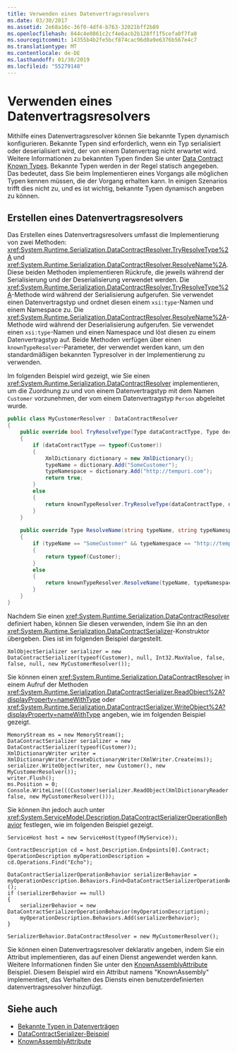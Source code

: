 ```yaml
---
title: Verwenden eines Datenvertragsresolvers
ms.date: 03/30/2017
ms.assetid: 2e68a16c-36f0-4df4-b763-32021bff2b89
ms.openlocfilehash: 844c4e0861c2cf4e6acb2b128ff1f5cefa0f7fa0
ms.sourcegitcommit: 14355b4b2fe5bcf874cac96d0a9e6376b567e4c7
ms.translationtype: MT
ms.contentlocale: de-DE
ms.lasthandoff: 01/30/2019
ms.locfileid: "55279148"
---
```

# <a name="using-a-data-contract-resolver"></a>Verwenden eines Datenvertragsresolvers
Mithilfe eines Datenvertragsresolver können Sie bekannte Typen dynamisch konfigurieren. Bekannte Typen sind erforderlich, wenn ein Typ serialisiert oder deserialisiert wird, der von einem Datenvertrag nicht erwartet wird. Weitere Informationen zu bekannten Typen finden Sie unter [Data Contract Known Types](../../../../docs/framework/wcf/feature-details/data-contract-known-types.md). Bekannte Typen werden in der Regel statisch angegeben. Das bedeutet, dass Sie beim Implementieren eines Vorgangs alle möglichen Typen kennen müssen, die der Vorgang erhalten kann. In einigen Szenarios trifft dies nicht zu, und es ist wichtig, bekannte Typen dynamisch angeben zu können.  
  
## <a name="creating-a-data-contract-resolver"></a>Erstellen eines Datenvertragsresolvers  
 Das Erstellen eines Datenvertragsresolvers umfasst die Implementierung von zwei Methoden: <xref:System.Runtime.Serialization.DataContractResolver.TryResolveType%2A> und <xref:System.Runtime.Serialization.DataContractResolver.ResolveName%2A>. Diese beiden Methoden implementieren Rückrufe, die jeweils während der Serialisierung und der Deserialisierung verwendet werden. Die <xref:System.Runtime.Serialization.DataContractResolver.TryResolveType%2A>-Methode wird während der Serialisierung aufgerufen. Sie verwendet einen Datenvertragstyp und ordnet diesen einem `xsi:type`-Namen und einem Namespace zu. Die <xref:System.Runtime.Serialization.DataContractResolver.ResolveName%2A>-Methode wird während der Deserialisierung aufgerufen. Sie verwendet einen `xsi:type`-Namen und einen Namespace und löst diesen zu einem Datenvertragstyp auf. Beide Methoden verfügen über einen `knownTypeResolver`-Parameter, der verwendet werden kann, um den standardmäßigen bekannten Typresolver in der Implementierung zu verwenden.  
  
 Im folgenden Beispiel wird gezeigt, wie Sie einen <xref:System.Runtime.Serialization.DataContractResolver> implementieren, um die Zuordnung zu und von einem Datenvertragstyp mit dem Namen `Customer` vorzunehmen, der vom einem Datenvertragstyp `Person` abgeleitet wurde.  
  
```csharp  
public class MyCustomerResolver : DataContractResolver  
{  
    public override bool TryResolveType(Type dataContractType, Type declaredType, DataContractResolver knownTypeResolver, out XmlDictionaryString typeName, out XmlDictionaryString typeNamespace)  
    {  
        if (dataContractType == typeof(Customer))  
        {  
            XmlDictionary dictionary = new XmlDictionary();  
            typeName = dictionary.Add("SomeCustomer");  
            typeNamespace = dictionary.Add("http://tempuri.com");  
            return true;  
        }  
        else  
        {  
            return knownTypeResolver.TryResolveType(dataContractType, declaredType, null, out typeName, out typeNamespace);  
        }  
    }  
  
    public override Type ResolveName(string typeName, string typeNamespace, DataContractResolver knownTypeResolver)  
    {  
        if (typeName == "SomeCustomer" && typeNamespace == "http://tempuri.com")  
        {  
            return typeof(Customer);  
        }  
        else  
        {  
            return knownTypeResolver.ResolveName(typeName, typeNamespace, null);  
        }  
    }  
}  
```  
  
 Nachdem Sie einen <xref:System.Runtime.Serialization.DataContractResolver> definiert haben, können Sie diesen verwenden, indem Sie ihn an den <xref:System.Runtime.Serialization.DataContractSerializer>-Konstruktor übergeben. Dies ist im folgenden Beispiel dargestellt.  
  
```  
XmlObjectSerializer serializer = new DataContractSerializer(typeof(Customer), null, Int32.MaxValue, false, false, null, new MyCustomerResolver());  
```  
  
 Sie können einen <xref:System.Runtime.Serialization.DataContractResolver> in einem Aufruf der Methoden <xref:System.Runtime.Serialization.DataContractSerializer.ReadObject%2A?displayProperty=nameWithType> oder <xref:System.Runtime.Serialization.DataContractSerializer.WriteObject%2A?displayProperty=nameWithType> angeben, wie im folgenden Beispiel gezeigt.  
  
```  
MemoryStream ms = new MemoryStream();  
DataContractSerializer serializer = new DataContractSerializer(typeof(Customer));  
XmlDictionaryWriter writer = XmlDictionaryWriter.CreateDictionaryWriter(XmlWriter.Create(ms));  
serializer.WriteObject(writer, new Customer(), new MyCustomerResolver());  
writer.Flush();  
ms.Position = 0;  
Console.WriteLine(((Customer)serializer.ReadObject(XmlDictionaryReader.CreateDictionaryReader(XmlReader.Create(ms)), false, new MyCustomerResolver()));  
```  
  
 Sie können ihn jedoch auch unter <xref:System.ServiceModel.Description.DataContractSerializerOperationBehavior> festlegen, wie im folgenden Beispiel gezeigt.  
  
```  
ServiceHost host = new ServiceHost(typeof(MyService));  
  
ContractDescription cd = host.Description.Endpoints[0].Contract;  
OperationDescription myOperationDescription = cd.Operations.Find("Echo");  
  
DataContractSerializerOperationBehavior serializerBehavior = myOperationDescription.Behaviors.Find<DataContractSerializerOperationBehavior>();  
if (serializerBehavior == null)  
{  
    serializerBehavior = new DataContractSerializerOperationBehavior(myOperationDescription);  
    myOperationDescription.Behaviors.Add(serializerBehavior);  
}  
  
SerializerBehavior.DataContractResolver = new MyCustomerResolver();  
```  
  
 Sie können einen Datenvertragsresolver deklarativ angeben, indem Sie ein Attribut implementieren, das auf einen Dienst angewendet werden kann.  Weitere Informationen finden Sie unter den [KnownAssemblyAttribute](../../../../docs/framework/wcf/samples/knownassemblyattribute.md) Beispiel. Diesem Beispiel wird ein Attribut namens "KnownAssembly" implementiert, das Verhalten des Diensts einen benutzerdefinierten datenvertragsresolver hinzufügt.  
  
## <a name="see-also"></a>Siehe auch
- [Bekannte Typen in Datenverträgen](../../../../docs/framework/wcf/feature-details/data-contract-known-types.md)
- [DataContractSerializer-Beispiel](../../../../docs/framework/wcf/samples/datacontractserializer-sample.md)
- [KnownAssemblyAttribute](../../../../docs/framework/wcf/samples/knownassemblyattribute.md)
